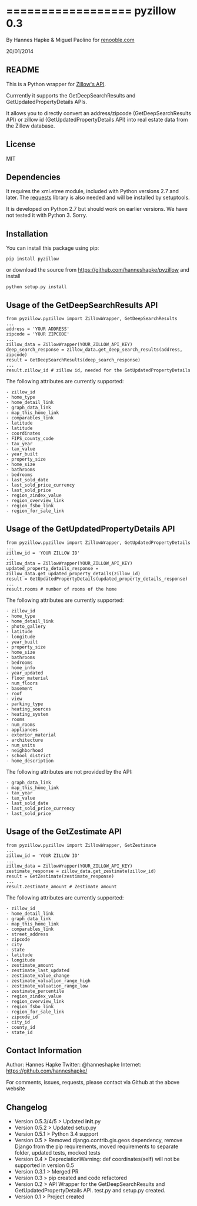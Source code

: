 ==================
pyzillow 0.3
==================

By Hannes Hapke & Miguel Paolino for [renooble.com](http://www.renooble.com)

20/01/2014


README
------
This is a Python wrapper for [Zillow's API](http://www.zillow.com/howto/api/APIOverview.htm).

Currrently it supports the GetDeepSearchResults and GetUpdatedPropertyDetails APIs.

It allows you to directly convert an address/zipcode (GetDeepSearchResults API) or zillow id (GetUpdatedPropertyDetails API) into real estate data from the Zillow database.

License
------
MIT

Dependencies
------------
It requires the xml.etree module, included with Python versions 2.7 and later.
The [requests](http://docs.python-requests.org/en/latest/index.html) library is also needed and will be installed by setuptools.

It is developed on Python 2.7 but should work on earlier versions. We have not tested it with Python 3. Sorry.


Installation
------------
You can install this package using pip:

    pip install pyzillow

or download the source from https://github.com/hanneshapke/pyzillow and install

    python setup.py install


Usage of the GetDeepSearchResults API
-------------------------------------

    from pyzillow.pyzillow import ZillowWrapper, GetDeepSearchResults
    ...
    address = 'YOUR ADDRESS'
    zipcode = 'YOUR ZIPCODE'
    ...
    zillow_data = ZillowWrapper(YOUR_ZILLOW_API_KEY)
    deep_search_response = zillow_data.get_deep_search_results(address, zipcode)
    result = GetDeepSearchResults(deep_search_response)
    ...
    result.zillow_id # zillow id, needed for the GetUpdatedPropertyDetails

The following attributes are currently supported:

    - zillow_id
    - home_type
    - home_detail_link
    - graph_data_link
    - map_this_home_link
    - comparables_link
    - latitude
    - latitude
    - coordinates
    - FIPS_county_code
    - tax_year
    - tax_value
    - year_built
    - property_size
    - home_size
    - bathrooms
    - bedrooms
    - last_sold_date
    - last_sold_price_currency
    - last_sold_price
    - region_zindex_value
    - region_overview_link
    - region_fsbo_link
    - region_for_sale_link


Usage of the GetUpdatedPropertyDetails API
------------------------------------------

    from pyzillow.pyzillow import ZillowWrapper, GetUpdatedPropertyDetails
    ...
    zillow_id = 'YOUR ZILLOW ID'
    ...
    zillow_data = ZillowWrapper(YOUR_ZILLOW_API_KEY)
    updated_property_details_response = zillow_data.get_updated_property_details(zillow_id)
    result = GetUpdatedPropertyDetails(updated_property_details_response)
    ...
    result.rooms # number of rooms of the home

The following attributes are currently supported:

    - zillow_id
    - home_type
    - home_detail_link
    - photo_gallery
    - latitude
    - longitude
    - year_built
    - property_size
    - home_size
    - bathrooms
    - bedrooms
    - home_info
    - year_updated
    - floor_material
    - num_floors
    - basement
    - roof
    - view
    - parking_type
    - heating_sources
    - heating_system
    - rooms
    - num_rooms
    - appliances
    - exterior_material
    - architecture
    - num_units
    - neighborhood
    - school_district
    - home_description

The following attributes are not provided by the API:

    - graph_data_link
    - map_this_home_link
    - tax_year
    - tax_value
    - last_sold_date
    - last_sold_price_currency
    - last_sold_price


Usage of the GetZestimate API
------------------------------------------

    from pyzillow.pyzillow import ZillowWrapper, GetZestimate
    ...
    zillow_id = 'YOUR ZILLOW ID'
    ...
    zillow_data = ZillowWrapper(YOUR_ZILLOW_API_KEY)
    zestimate_response = zillow_data.get_zestimate(zillow_id)
    result = GetZestimate(zestimate_response)
    ...
    result.zestimate_amount # Zestimate amount

The following attributes are currently supported:

    - zillow_id
    - home_detail_link
    - graph_data_link
    - map_this_home_link
    - comparables_link
    - street_address
    - zipcode
    - city
    - state
    - latitude
    - longitude
    - zestimate_amount
    - zestimate_last_updated
    - zestimate_value_change
    - zestimate_valuation_range_high
    - zestimate_valuation_range_low
    - zestimate_percentile
    - region_zindex_value
    - region_overview_link
    - region_fsbo_link
    - region_for_sale_link
    - zipcode_id
    - city_id
    - county_id
    - state_id


Contact Information
-------------------
Author: Hannes Hapke
Twitter: @hanneshapke
Internet: https://github.com/hanneshapke/

For comments, issues, requests, please contact via Github at the above website


Changelog
---------
- Version 0.5.3/4/5 > Updated __init__.py
- Version 0.5.2 > Updated setup.py
- Version 0.5.1 > Python 3.4 support
- Version 0.5 > Removed django.contrib.gis.geos dependency, remove Django from the pip requirements, moved requirements to separate folder, updated tests, mocked tests
- Version 0.4 > DepreciationWarning: def coordinates(self) will not be supported in version 0.5
- Version 0.3.1 > Merged PR
- Version 0.3 > pip created and code refactored
- Version 0.2 > API Wrapper for the GetDeepSearchResults and GetUpdatedPropertyDetails API. test.py and setup.py created.
- Version 0.1 > Project created



